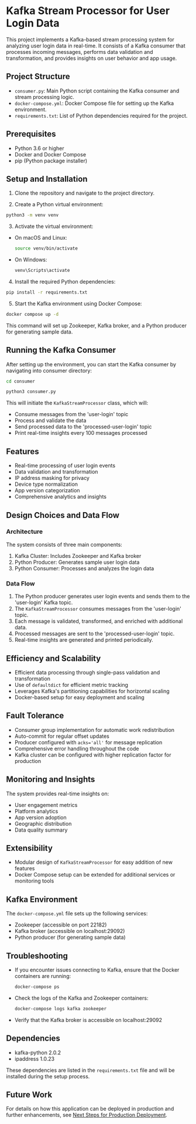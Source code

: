 # Kafka Stream Processor for User Login Data

This project implements a Kafka-based stream processing system for analyzing user login data in real-time. It consists of a Kafka consumer that processes incoming messages, performs data validation and transformation, and provides insights on user behavior and app usage.

## Project Structure

- `consumer.py`: Main Python script containing the Kafka consumer and stream processing logic.
- `docker-compose.yml`: Docker Compose file for setting up the Kafka environment.
- `requirements.txt`: List of Python dependencies required for the project.

## Prerequisites

- Python 3.6 or higher
- Docker and Docker Compose
- pip (Python package installer)

## Setup and Installation

1. Clone the repository and navigate to the project directory.

2. Create a Python virtual environment:

```bash
python3 -m venv venv
```

3. Activate the virtual environment:

- On macOS and Linux:
  ```bash
  source venv/bin/activate
  ```
- On Windows:
  ```bash
  venv\Scripts\activate
  ```

4. Install the required Python dependencies:

```bash
pip install -r requirements.txt
```

5. Start the Kafka environment using Docker Compose:

```bash
docker compose up -d
```

This command will set up Zookeeper, Kafka broker, and a Python producer for generating sample data.

## Running the Kafka Consumer

After setting up the environment, you can start the Kafka consumer by navigating into consumer directory:

```bash
cd consumer
```

```bash
python3 consumer.py
```

This will initiate the `KafkaStreamProcessor` class, which will:
- Consume messages from the 'user-login' topic
- Process and validate the data
- Send processed data to the 'processed-user-login' topic
- Print real-time insights every 100 messages processed

## Features

- Real-time processing of user login events
- Data validation and transformation
- IP address masking for privacy
- Device type normalization
- App version categorization
- Comprehensive analytics and insights

## Design Choices and Data Flow

### Architecture

The system consists of three main components:

1. Kafka Cluster: Includes Zookeeper and Kafka broker
2. Python Producer: Generates sample user login data
3. Python Consumer: Processes and analyzes the login data

### Data Flow

1. The Python producer generates user login events and sends them to the 'user-login' Kafka topic.
2. The `KafkaStreamProcessor` consumes messages from the 'user-login' topic.
3. Each message is validated, transformed, and enriched with additional data.
4. Processed messages are sent to the 'processed-user-login' topic.
5. Real-time insights are generated and printed periodically.

## Efficiency and Scalability

- Efficient data processing through single-pass validation and transformation
- Use of `defaultdict` for efficient metric tracking
- Leverages Kafka's partitioning capabilities for horizontal scaling
- Docker-based setup for easy deployment and scaling

## Fault Tolerance

- Consumer group implementation for automatic work redistribution
- Auto-commit for regular offset updates
- Producer configured with `acks='all'` for message replication
- Comprehensive error handling throughout the code
- Kafka cluster can be configured with higher replication factor for production

## Monitoring and Insights

The system provides real-time insights on:
- User engagement metrics
- Platform analytics
- App version adoption
- Geographic distribution
- Data quality summary

## Extensibility

- Modular design of `KafkaStreamProcessor` for easy addition of new features
- Docker Compose setup can be extended for additional services or monitoring tools

## Kafka Environment

The `docker-compose.yml` file sets up the following services:

- Zookeeper (accessible on port 22182)
- Kafka broker (accessible on localhost:29092)
- Python producer (for generating sample data)

## Troubleshooting

- If you encounter issues connecting to Kafka, ensure that the Docker containers are running:
  ```bash
  docker-compose ps
  ```
- Check the logs of the Kafka and Zookeeper containers:
  ```bash
  docker-compose logs kafka zookeeper
  ```
- Verify that the Kafka broker is accessible on localhost:29092

## Dependencies

- kafka-python 2.0.2
- ipaddress 1.0.23

These dependencies are listed in the `requirements.txt` file and will be installed during the setup process.

## Future Work

For details on how this application can be deployed in production and further enhancements, see [Next Steps for Production Deployment](NEXT_STEPS.md).
